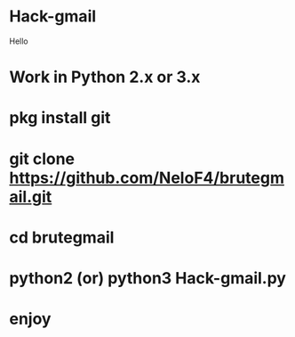 # Hack-gmail
Hello


# Work in Python 2.x or 3.x

# pkg install git

# git clone https://github.com/NeloF4/brutegmail.git

# cd brutegmail

# python2 (or) python3 Hack-gmail.py

# enjoy

